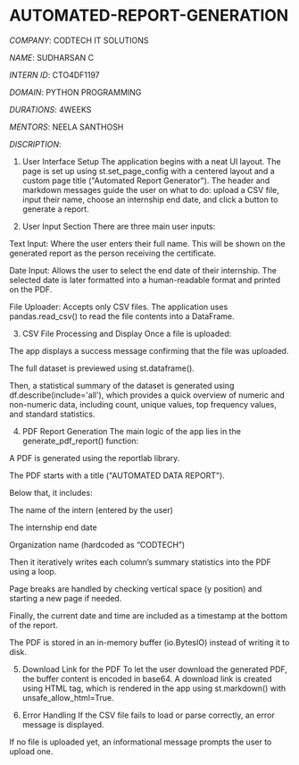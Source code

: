 # AUTOMATED-REPORT-GENERATION

*COMPANY*: CODTECH IT SOLUTIONS

*NAME*: SUDHARSAN C

*INTERN ID*: CTO4DF1197

*DOMAIN*: PYTHON PROGRAMMING

*DURATIONS*: 4WEEKS

*MENTORS*: NEELA SANTHOSH

*DISCRIPTION*: 
1. User Interface Setup
The application begins with a neat UI layout. The page is set up using st.set_page_config with a centered layout and a custom page title ("Automated Report Generator"). The header and markdown messages guide the user on what to do: upload a CSV file, input their name, choose an internship end date, and click a button to generate a report.

2. User Input Section
There are three main user inputs:

Text Input: Where the user enters their full name. This will be shown on the generated report as the person receiving the certificate.

Date Input: Allows the user to select the end date of their internship. The selected date is later formatted into a human-readable format and printed on the PDF.

File Uploader: Accepts only CSV files. The application uses pandas.read_csv() to read the file contents into a DataFrame.

3. CSV File Processing and Display
Once a file is uploaded:

The app displays a success message confirming that the file was uploaded.

The full dataset is previewed using st.dataframe().

Then, a statistical summary of the dataset is generated using df.describe(include='all'), which provides a quick overview of numeric and non-numeric data, including count, unique values, top frequency values, and standard statistics.

4. PDF Report Generation
The main logic of the app lies in the generate_pdf_report() function:

A PDF is generated using the reportlab library.

The PDF starts with a title ("AUTOMATED DATA REPORT").

Below that, it includes:

The name of the intern (entered by the user)

The internship end date

Organization name (hardcoded as “CODTECH”)

Then it iteratively writes each column’s summary statistics into the PDF using a loop.

Page breaks are handled by checking vertical space (y position) and starting a new page if needed.

Finally, the current date and time are included as a timestamp at the bottom of the report.

The PDF is stored in an in-memory buffer (io.BytesIO) instead of writing it to disk.

5. Download Link for the PDF
To let the user download the generated PDF, the buffer content is encoded in base64. A download link is created using HTML <a> tag, which is rendered in the app using st.markdown() with unsafe_allow_html=True.

6. Error Handling
If the CSV file fails to load or parse correctly, an error message is displayed.

If no file is uploaded yet, an informational message prompts the user to upload one.
